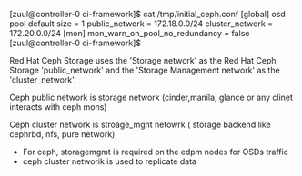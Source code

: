 [zuul@controller-0 ci-framework]$ cat /tmp/initial_ceph.conf 
[global]
osd pool default size = 1
public_network = 172.18.0.0/24
cluster_network = 172.20.0.0/24
[mon]
mon_warn_on_pool_no_redundancy = false
[zuul@controller-0 ci-framework]$ 



Red Hat Ceph Storage uses the 'Storage network' as the Red Hat Ceph Storage 'public_network' and the 'Storage Management network' as the 'cluster_network'.

Ceph public network is  storage network (cinder,manila, glance or any clinet interacts with ceph mons)

Ceph cluster network is  stroage_mgnt netowrk ( storage backend like cephrbd, nfs, pure network)
 -  For ceph, storagemgmt is required on the edpm nodes for OSDs traffic
 -  ceph cluster networik is used to replicate data



